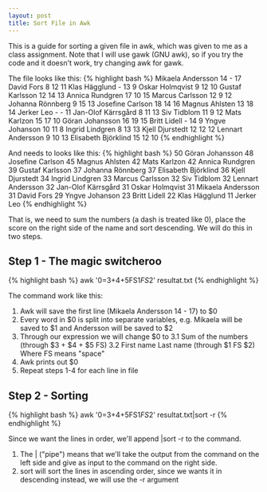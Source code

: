 ```yaml
---
layout: post
title: Sort File in Awk
---
```

This is a guide for sorting a given file in awk, which was given to me as a class assignment. Note that I will use gawk (GNU awk), so if you try the code and it doesn't work, try changing awk for gawk.

The file looks like this:
{% highlight bash %}
Mikaela Andersson       14   -  17 
David Fors               8  12  11 
Klas Hägglund            -  13   9 
Oskar Holmqvist          9  12  10 
Gustaf Karlsson         12  14  13 
Annica Rundgren         17  10  15 
Marcus Carlsson         12   9  12 
Johanna Rönnberg         9  15  13 
Josefine Carlson        18  14  16 
Magnus Ahlsten          13  18  14 
Jerker Leo               -   -  11 
Jan-Olof Kärrsgård       8  11  13 
Siv Tidblom             11   9  12 
Mats Karlzon            15  17  10 
Göran Johansson         16  19  15 
Britt Lidell             -  14   9 
Yngve Johanson          10  11   8 
Ingrid Lindgren          8  13  13 
Kjell Djurstedt         12  12  12 
Lennart Andersson        9  10  13 
Elisabeth Björklind     15  12  10 
{% endhighlight %}

And needs to looks like this:
{% highlight bash %}
50 Göran Johansson
48 Josefine Carlson
45 Magnus Ahlsten
42 Mats Karlzon
42 Annica Rundgren
39 Gustaf Karlsson
37 Johanna Rönnberg
37 Elisabeth Björklind 
36 Kjell Djurstedt
34 Ingrid Lindgren
33 Marcus Carlsson
32 Siv Tidblom
32 Lennart Andersson
32 Jan-Olof Kärrsgård
31 Oskar Holmqvist
31 Mikaela Andersson
31 David Fors
29 Yngve Johanson
23 Britt Lidell
22 Klas Hägglund
11 Jerker Leo
{% endhighlight %}

That is, we need to sum the numbers (a dash is treated like 0), place the score on the right side of the name and sort descending. We will do this in two steps.

Step 1 - The magic switcheroo
-----------------------------
{% highlight bash %}
awk '$0=$3+$4+$5FS$1FS$2' resultat.txt
{% endhighlight %}

The command work like this:
1. Awk will save the first line (Mikaela Andersson 14 - 17) to $0
2. Every word in $0 is split into separate variables, e.g. Mikaela will be saved to $1 and Andersson will be saved to $2
3. Through our expression we will change $0 to
  3.1 Sum of the numbers (through $3 + $4 + $5 FS)
  3.2 First name Last name (through $1 FS $2)
  Where FS means "space"
4. Awk prints out $0
5. Repeat steps 1-4 for each line in file

Step 2 - Sorting
----------------
{% highlight bash %}
awk '$0=$3+$4+$5FS$1FS$2' resultat.txt|sort -r
{% endhighlight %}

Since we want the lines in order, we'll append |sort -r to the command. 
1. The | ("pipe") means that we'll take the output from the command on the left side and give as input to the command on the right side.
2. sort will sort the lines in ascending order, since we wants it in descending instead, we will use the -r argument
